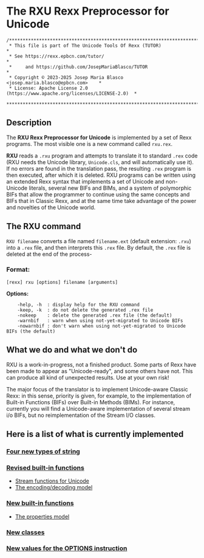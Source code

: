 # The RXU Rexx Preprocessor for Unicode

```
/******************************************************************************
 * This file is part of The Unicode Tools Of Rexx (TUTOR)                     *
 * See https://rexx.epbcn.com/tutor/                                          *
 *     and https://github.com/JosepMariaBlasco/TUTOR                          *
 * Copyright © 2023-2025 Josep Maria Blasco <josep.maria.blasco@epbcn.com>    *
 * License: Apache License 2.0 (https://www.apache.org/licenses/LICENSE-2.0)  *
 ******************************************************************************/
```

## Description

The __RXU Rexx Preprocessor for Unicode__ is implemented by a set of Rexx programs. The most visible one is a new command called ``rxu.rex``.

__RXU__ reads a ``.rxu`` program and attempts to translate it to standard ``.rex`` code (RXU needs the Unicode library, ``Unicode.cls``, and will automatically use it).
If no errors are found in the translation pass, the resulting ``.rex`` program is then executed, after which it is deleted.
RXU programs can be written using an extended Rexx syntax that implements a set of Unicode and non-Unicode literals, several new BIFs and BIMs,
and a system of polymorphic BIFs that allow the programmer to continue using the same concepts and BIFs that in Classic Rexx,
and at the same time take advantage of the power and novelties of the Unicode world.

## The RXU command

``RXU filename`` converts a file named ``filename.ext`` (default extension: ``.rxu``) into a ``.rex`` file, and then interprets this ``.rex`` file. By default, the
``.rex`` file is deleted at the end of the process-

### Format:

```
[rexx] rxu [options] filename [arguments]
```

__Options:__

```
    -help, -h  : display help for the RXU command
    -keep, -k  : do not delete the generated .rex file
    -nokeep    : delete the generated .rex file (the default)
    -warnbif   : warn when using not-yet-migrated to Unicode BIFs
    -nowarnbif : don't warn when using not-yet-migrated to Unicode BIFs (the default)
```

## What we do and what we don't do

RXU is a work-in-progress, not a finished product. Some parts of Rexx have been made to appear as "Unicode-ready", and some others have not. This can produce all kind of unexpected results. Use at your own risk!

The major focus of the translator is to implement Unicode-aware Classic Rexx: in this sense, priority is given, for example,
to the implementation of Built-in Functions (BIFs) over Built-in Methods (BIMs).
For instance, currently you will find a Unicode-aware implementation of several stream i/o BIFs, but no reimplementation of the Stream I/O classes.

## Here is a list of what is currently implemented

### [Four new types of string](../string-types/)

### [Revised built-in functions](../built-in/)

* [Stream functions for Unicode](../stream/)
* [The encoding/decoding model](../encodings/)

### [New built-in functions](../new-functions/)

* [The properties model](../properties/)

### [New classes](../new-classes/)

### [New values for the OPTIONS instruction](../options/)
